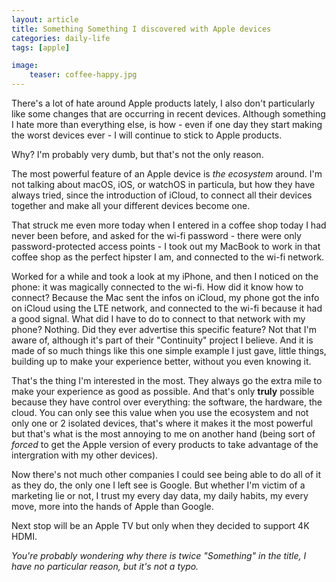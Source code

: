 ```yaml
---
layout: article
title: Something Something I discovered with Apple devices
categories: daily-life
tags: [apple]

image:
    teaser: coffee-happy.jpg
---
```


There's a lot of hate around Apple products lately, I also don't particularly like some changes that are occurring in recent devices. Although something I hate more than everything else, is how - even if one day they start making the worst devices ever - I will continue to stick to Apple products.

Why? I'm probably very dumb, but that's not the only reason.

The most powerful feature of an Apple device is *the ecosystem* around. I'm not talking about macOS, iOS, or watchOS in particula, but how they have always tried, since the introduction of iCloud, to connect all their devices together and make all your different devices become one.

That struck me even more today when I entered in a coffee shop today I had never been before, and asked for the wi-fi password - there were only password-protected access points - I took out my MacBook to work in that coffee shop as the perfect hipster I am, and connected to the wi-fi network. 

Worked for a while and took a look at my iPhone, and then I noticed on the phone: it was magically connected to the wi-fi. How did it know how to connect? Because the Mac sent the infos on iCloud, my phone got the info on iCloud using the LTE network, and connected to the wi-fi because it had a good signal. What did I have to do to connect to that network with my phone? Nothing. Did they ever advertise this specific feature? Not that I'm aware of, although it's part of their "Continuity" project I believe. And it is made of so much things like this one simple example I just gave, little things, building up to make your experience better, without you even knowing it.

That's the thing I'm interested in the most. They always go the extra mile to make your experience as good as possible. And that's only **truly** possible because they have control over everything: the software, the hardware, the cloud. You can only see this value when you use the ecosystem and not only one or 2 isolated devices, that's where it makes it the most powerful but that's what is the most annoying to me on another hand (being sort of _forced_ to get the Apple version of every products to take advantage of the intergration with my other devices).

Now there's not much other companies I could see being able to do all of it as they do, the only one I left see is Google. But whether I'm victim of a marketing lie or not, I trust my every day data, my daily habits, my every move, more into the hands of Apple than Google.

Next stop will be an Apple TV but only when they decided to support 4K HDMI.

_You're probably wondering why there is twice "Something" in the title, I have no particular reason, but it's not a typo._
